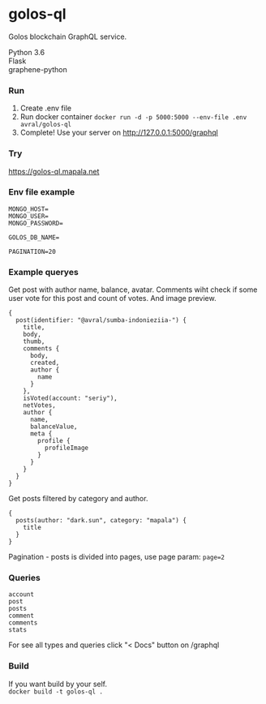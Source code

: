 # golos-ql
Golos blockchain GraphQL service.  

Python 3.6  
Flask  
graphene-python

### Run
1. Create .env file
2. Run docker container `docker run -d -p 5000:5000 --env-file .env avral/golos-ql`
3. Complete! Use your server on http://127.0.0.1:5000/graphql

### Try
https://golos-ql.mapala.net

### Env file example
```
MONGO_HOST=
MONGO_USER=
MONGO_PASSWORD=

GOLOS_DB_NAME=

PAGINATION=20
```

### Example queryes
Get post with author name, balance, avatar. Comments wiht check if some user vote for this post and count of votes. And image preview.
```
{
  post(identifier: "@avral/sumba-indonieziia-") {
    title,
    body,
    thumb,
    comments {
      body,
      created,
      author {
        name
      }
    },
    isVoted(account: "seriy"),
    netVotes,
    author {
      name,
      balanceValue,
      meta {
        profile {
          profileImage
        }
      }
    }
  }
}
```

Get posts filtered by category and author.
```
{
  posts(author: "dark.sun", category: "mapala") {
    title
  }
}
```
Pagination - posts is divided into pages, use page param: `page=2`

### Queries
```
account
post
posts
comment
comments
stats
```

For see all types and queries click "< Docs" button on /graphql

### Build
If you want build by your self.  
`docker build -t golos-ql .`
